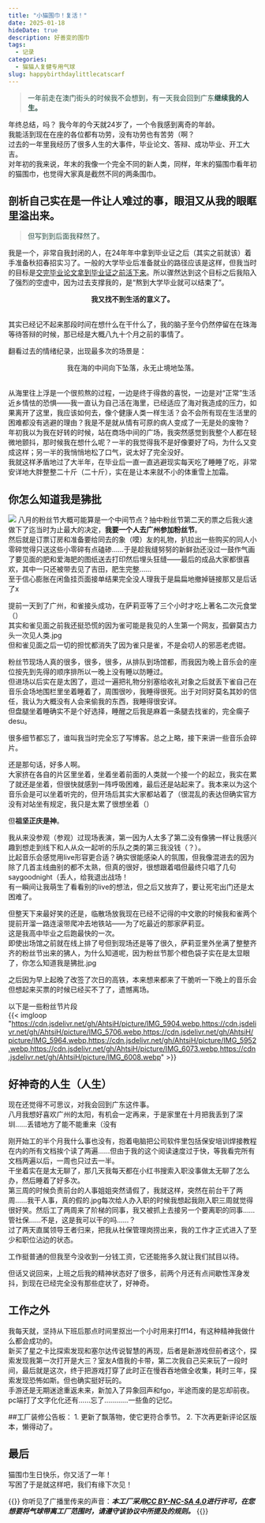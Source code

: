 ```yaml
---
title: "小猫围巾！复活！"
date: 2025-01-18
hideDate: true
description: 好善变的围巾
tags:
  - 记录
categories:
  - 猫猫人复健专用气球
slug: happybirthdaylittlecatscarf
---
```

<style>
  blockquote {
    color: #2a4f43; /* 设置字体颜色 */
  }
</style>

> 一年前走在澳门街头的时候我不会想到，有一天我会回到广东**继续我的人生。**

年终总结，吗？
我今年的今天就24岁了，一个令我感到离奇的年龄。<br>
我能活到现在在座的各位都有功劳，没有功劳也有苦劳（啊？<br>
过去的一年里我经历了很多人生的大事件，毕业论文、答辩、成功毕业、开工大吉。<br>
对年初的我来说，年末的我像一个完全不同的新人类，同样，年末的猫围巾看年初的猫围巾，也觉得大家真是截然不同的两条围巾。<br>

## 剖析自己实在是一件让人难过的事，眼泪又从我的眼眶里溢出来。
> 但写到到后面我释然了。

我是一个，非常自我封闭的人，在24年年中拿到毕业证之后（其实之前就该）着手准备秋招春招实习了。一般的大学毕业后准备就业的路径应该是这样，但我当时的目标是<u>交完毕业论文拿到毕业证之前活下来</u>。所以骤然达到这个目标之后我陷入了强烈的空虚中，因为过去支撑我的，是“熬到大学毕业就可以结束了”。<br>
**<div style="text-align: center;">我又找不到生活的意义了。</div>**<br>

其实已经记不起来那段时间在想什么在干什么了，我的脑子至今仍然停留在在珠海等待答辩的时候，那已经是大概八九十个月之前的事情了。

翻看过去的情绪纪录，出现最多次的场景是：<br>
<div style="text-align: center;">我在海的中间向下坠落，永无止境地坠落。</div><br>

从海里往上浮是一个很煎熬的过程，一边是终于得救的喜悦，一边是对“正常”生活近乡情怯的恐惧——我一直认为自己活在海里，已经适应了海对我造成的压力，如果离开了这里，我应该如何去，像个健康人类一样生活？会不会所有现在生活里的困难都没有逃避的理由？我是不是就从情有可原的病人变成了一无是处的废物？<br>
年初我以为我在好转的时候，站在商场中间的广场，我突然感觉到我整个人都在轻微地颤抖，那时候我在想什么呢？一半的我觉得我不是好像要好了吗，为什么又变成这样；另一半的我悄悄地松了口气，说太好了完全没好。<br>
我就这样矛盾地过了大半年，在毕业后一直一直逃避现实每天吃了睡睡了吃，非常安详地大胖整整二十斤（二十斤），实在是让本来就不小的体重雪上加霜。<br>

## 你怎么知道我是狒批
![](https://cdn.jsdelivr.net/gh/AhtsiH/picture/41a2acc2184124b0.webp)
八月的粉丝节大概可能算是一个中间节点？抽中粉丝节第二天的票之后我火速做下了迄当时为止最大的决定，**我要一个人去广州参加粉丝节**。<br>
然后就是订票订房和准备要给同去的象（嗼）友的礼物，扒拉出一些购买的同人小零碎觉得只送这些小零碎有点磕碜……于是趁我缝努努的新鲜劲还没过一鼓作气画了要见面的肥和爱海肥的图纸送去打印然后埋头狂缝——最后的成品大家都很喜欢，其中一只还被带去见了吉田，肥生完整……<br>
至于信心膨胀在闲鱼挂页面接单结果完全没人理我于是扁扁地撤掉链接那又是后话了x <br>

提前一天到了广州，和雀接头成功，在萨莉亚等了三个小时才吃上著名二次元食堂（）<br>
其实和雀见面之前我还挺恐慌的因为雀可能是我见的人生第一个网友，孤僻莫古力头一次见人类.jpg <br>
但和雀见面之后一切的担忧都消失了因为雀只是雀，不是会叨人的邪恶老虎钳。<br>

粉丝节现场人真的很多，很多，很多，从排队到场馆都，而我因为晚上音乐会的座位按先到先得的顺序排所以一晚上没有睡以防睡过。<br>
但进场以后实在是太困了，逛过一遍把礼物分别塞给收礼对象之后就丢下雀自己在音乐会场地围栏里坐着睡着了，周围很吵，我睡得很死。出于对同好莫名其妙的信任，我认为大概没有人会来偷我的东西，我睡得很安详。<br>
但盘腿坐着睡确实不是个好选择，睡醒之后我是麻着一条腿去找雀的，完全瘸子desu。<br>

很多细节都忘了，谁叫我当时完全忘了写博客。总之上略，接下来讲一些音乐会碎片。<br>

还是那句话，好多人啊。<br>
大家挤在各自的片区里坐着，坐着坐着前面的人类就一个接一个的起立，我实在累了就还是坐着，但很快就感到一阵呼吸困难，最后还是站起来了。我本来以为这个音乐会是可以坐着听完的，但开场后其实大家都站着了（很混乱的表达但确实官方没有对站坐有规定，我只是太累了很想坐着（）<br>

但**祖坚正庆是神**。<br>

我从来没参观（参观）过现场表演，第一因为人太多了第二没有像狒一样让我感兴趣到想走到线下和人从众一起听的乐队之类的第三我没钱（？）。<br>
比起音乐会感觉用live形容更合适？确实很能感染人的氛围，但我像混进去的因为除了几首主线曲别的都不太熟，但真的很好，很想跟着唱但最终只唱了几句saygoodnight（丢人，给我退出战场！<br>
有一瞬间让我萌生了看看别的live的想法，但之后又放弃了，要让死宅出门还是太困难了。<br>

但整天下来最好笑的还是，临散场放我现在已经不记得的中文歌的时候我和雀两个提前开溜一路连滚带爬冲去地铁站——为了吃最近的那家萨莉亚。<br>
这是我高中毕业之后跑最快的一次。<br>
即使出场馆之前就在线上排了号但到现场还是等了很久，萨莉亚里外坐满了整整齐齐的粉丝节出来的狒人，为什么知道呢，因为粉丝节那个橙色袋子实在是太显眼了，你怎么知道我是狒批.jpg <br>

之后因为早上起晚了改签了次日的高铁，本来想来都来了干脆听一下晚上的音乐会但想起来买票的时候已经买不了了，遗憾离场。<br>

以下是一些粉丝节片段<br>
{{< imgloop "https://cdn.jsdelivr.net/gh/AhtsiH/picture/IMG_5904.webp,https://cdn.jsdelivr.net/gh/AhtsiH/picture/IMG_5706.webp,https://cdn.jsdelivr.net/gh/AhtsiH/picture/IMG_5964.webp,https://cdn.jsdelivr.net/gh/AhtsiH/picture/IMG_5952.webp,https://cdn.jsdelivr.net/gh/AhtsiH/picture/IMG_6073.webp,https://cdn.jsdelivr.net/gh/AhtsiH/picture/IMG_6008.webp" >}}<br>

## 好神奇的人生（人生）
现在还觉得不可思议，对我会回到广东这件事。<br>
八月我想好喜欢广州的太阳，有机会一定再来，于是家里在十月把我丢到了深圳……丢错地方了能不能重来（没有<br>

刚开始工的半个月我什么事也没有，抱着电脑把公司软件里包括保安培训焊接教程在内的所有文档挨个读了两遍……但由于我的这个阅读速度过于快，等我看完所有文档两遍以后，一周也只过去一半。<br>
干坐着实在是太无聊了，那几天我每天都在小红书搜索入职没事做太无聊了怎么办，然后睡着了好多次。<br>
第三周的时候负责前台的人事姐姐突然请假了，我就这样，突然在前台干了两周……我干人事，真的假的.jpg每次给人办入职的时候我想起我刚入职三周就觉得很好笑。然后工了两周来了阶梯的同事，我又被抓上去接另一个要离职的同事……管社保……不是，这是我可以干的吗……？<br>
过了两天直属领导王者归来，把我从社保管理岗捞出来，我的工作才正式进入了至少和职位沾边的状态。<br>

工作挺普通的但我至今没收到一分钱工资，它还能拖多久就让我们拭目以待。<br>

但话又说回来，上班之后我的精神状态好了很多，前两个月还有点间歇性浑身发抖，到现在已经完全没有那些症状了，好神奇。<br>

## 工作之外
我每天就，坚持从下班后那点时间里抠出一个小时用来打ff14，有这种精神我做什么都会成功的。<br>
新买了星之卡比探索发现和塞尔达传说智慧的再现，后者是新游戏但前者这个，探索发现我第一次打开是大三？室友A借我的卡带，第二次我自己买来玩了一段时间，最后就是这次，终于把游戏打穿了此时正在慢吞吞地做全收集，耗时三年，探索发现恐怖如斯。但也确实挺好玩的。<br>
手游还是无期迷途重返未来，新加入了异象回声和fgo，半途而废的是忘却前夜。<br>
pc端打了文字化化还有……忘了…………一些鱼的记忆。<br>

##工厂装修公告板：
	1.	更新了飘落物，使它更符合季节。
	2.	下次再更新评论区版本，懒得动了。

## 最后
猫围巾生日快乐，你又活了一年！<br>
写困了于是就这样吧，我们有缘下次见！<br>



{{<card>}}
你听见了广播里传来的声音：***本工厂采用[CC BY-NC-SA 4.0](https://creativecommons.org/licenses/by-nc-sa/4.0/deed.zh-hans)进行许可，在您想要将气球带离工厂范围时，请遵守该协议中所提及的规则。***
{{</card>}}
